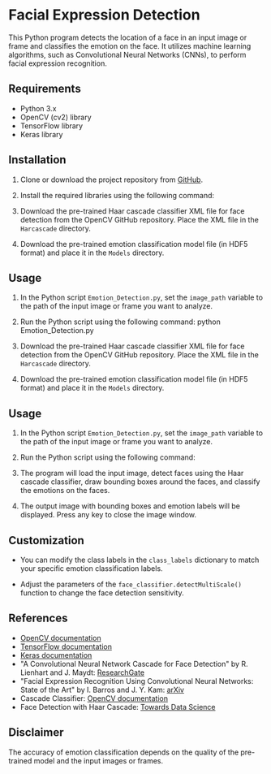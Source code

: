# Facial Expression Detection

This Python program detects the location of a face in an input image or frame and classifies the emotion on the face. It utilizes machine learning algorithms, such as Convolutional Neural Networks (CNNs), to perform facial expression recognition.

## Requirements

- Python 3.x
- OpenCV (cv2) library
- TensorFlow library
- Keras library

## Installation

1. Clone or download the project repository from [GitHub](https://github.com/TheODDYSEY/Emotion-Detect-OpenCV.git).

2. Install the required libraries using the following command:


3. Download the pre-trained Haar cascade classifier XML file for face detection from the OpenCV GitHub repository. Place the XML file in the `Harcascade` directory.

4. Download the pre-trained emotion classification model file (in HDF5 format) and place it in the `Models` directory.

## Usage

1. In the Python script `Emotion_Detection.py`, set the `image_path` variable to the path of the input image or frame you want to analyze.

2. Run the Python script using the following command:
         python Emotion_Detection.py


3. Download the pre-trained Haar cascade classifier XML file for face detection from the OpenCV GitHub repository. Place the XML file in the `Harcascade` directory.

4. Download the pre-trained emotion classification model file (in HDF5 format) and place it in the `Models` directory.

## Usage

1. In the Python script `Emotion_Detection.py`, set the `image_path` variable to the path of the input image or frame you want to analyze.

2. Run the Python script using the following command: 

3. The program will load the input image, detect faces using the Haar cascade classifier, draw bounding boxes around the faces, and classify the emotions on the faces.

4. The output image with bounding boxes and emotion labels will be displayed. Press any key to close the image window.

## Customization

- You can modify the class labels in the `class_labels` dictionary to match your specific emotion classification labels.

- Adjust the parameters of the `face_classifier.detectMultiScale()` function to change the face detection sensitivity.

## References

- [OpenCV documentation](https://docs.opencv.org/)
- [TensorFlow documentation](https://www.tensorflow.org/api_docs)
- [Keras documentation](https://keras.io/api/)
- "A Convolutional Neural Network Cascade for Face Detection" by R. Lienhart and J. Maydt: [ResearchGate](https://www.researchgate.net/publication/3940582_Rapid_Object_Detection_using_a_Boosted_Cascade_of_Simple_Features)
- "Facial Expression Recognition Using Convolutional Neural Networks: State of the Art" by I. Barros and J. Y. Kam: [arXiv](https://arxiv.org/abs/1612.02903)
- Cascade Classifier: [OpenCV documentation](https://docs.opencv.org/3.4/db/d28/tutorial_cascade_classifier.html)
- Face Detection with Haar Cascade: [Towards Data Science](https://towardsdatascience.com/face-detection-with-haar-cascade-727f68dafd08)

## Disclaimer

The accuracy of emotion classification depends on the quality of the pre-trained model and the input images or frames.


